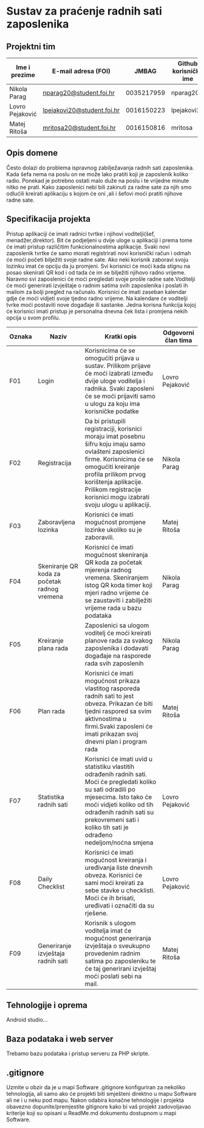 
# Sustav za praćenje radnih sati zaposlenika

## Projektni tim

Ime i prezime | E-mail adresa (FOI) | JMBAG | Github korisničko ime | Seminarska grupa
------------  | ------------------- | ----- | --------------------- | ----------------
Nikola Parag | nparag20@student.foi.hr | 0035217959 | nparag20 | G02
Lovro Pejaković| lpejakovi20@student.foi.hr | 0016150223 | lpejakovi20 | G02
Matej Ritoša|  mritosa20@student.foi.hr | 0016150816 | mritosa | G02

## Opis domene
Često dolazi do problema ispravnog zabilježavanja radnih sati zaposlenika. Kada šefa nema na poslu on ne može lako pratiti koji je zaposlenik koliko radio. Ponekad je potrebno ostati malo duže na poslu i te vrijedne minute nitko ne prati. Kako zaposlenici nebi bili zakinuti za radne sate za njih smo odlućili kreirati aplikaciju s kojom će oni ,ali i šefovi moći pratiti njihove radne sate.

## Specifikacija projekta
Pristup aplikaciji će imati radnici tvrtke i njihovi voditelji(šef, menadžer,direktor). Bit će podjeljeni u dvije uloge u aplikaciji i prema tome će imati pristup različitim funkcionalnostima aplikacije. Svaki novi zaposlenik tvrtke će samo morati registrirati novi korisnički račun i odmah će moći početi bilježiti svoje radne sate. Ako neki korisnik zaboravi svoju lozinku imat će opciju da ju promjeni. Svi korisnici će moći kada stignu na posao skenirati QR kod i od tada će im se bilježiti njihovo radno vrijeme. Naravno svi zaposlenici će moći pregledati svoje prošle radne sate.Voditelji će moći generirati izvještaje o radnim satima svih zaposlenika i poslati ih mailom za bolji pregled na računalo. Korisnici će imati zaseban kalendar gdje će moći vidjeti svoje tjedno radno vrijeme. Na kalendare će voditelji tvrke moći postaviti nove događaje ili sastanke. Jedna korisna funkcija kojoj će korisnici imati pristup je personalna dnevna ček lista i promjena nekih opcija u svom profilu.

Oznaka | Naziv | Kratki opis | Odgovorni član tima
------ | ----- | ----------- | -------------------
F01 | Login |Korisnicima će se omogućiti prijava u sustav. Prilikom prijave će moći izabrati između dvije uloge voditelja i radnika. Svaki zaposleni će se moći prijaviti samo u ulogu za koju ima korisničke podatke | Lovro Pejaković
F02 | Registracija |Da bi pristupili registraciji, korisnici moraju imat posebnu šifru koju imaju samo ovlašteni zaposlenici firme. Korisnicima će se omogućiti kreiranje profila prilikom prvog korištenja aplikacije. Prilikom registracije korisnici mogu izabrati svoju ulogu u aplikaciji.|Nikola Parag
F03 | Zaboravljena lozinka | Korisnici će imati mogućnost promjene lozinke ukoliko su je zaboravili. | Matej Ritoša
F04 | Skeniranje QR koda za početak radnog vremena | Korisnici će imati mogućnost skeniranja QR koda za početak mjerenja radnog vremena. Skeniranjem istog QR koda timer koji mjeri radno vrijeme će se zaustaviti i zabilježiti vrijeme rada u bazu podataka | Nikola Parag
F05 | Kreiranje plana rada | Zaposlenici sa ulogom voditelj će moći kreirati planove rada za svakog zaposlenika i dodavati događaje na rasporede rada svih zaposlenih| Nikola Parag
F06 | Plan rada | Korisnici će imati mogućnost prikaza vlastitog rasporeda radnih sati to jest obveza. Prikazan će biti tjedni raspored sa svim aktivnostima u firmi.Svaki zaposleni će imati prikazan svoj dnevni plan i program rada |Matej Ritoša
F07 | Statistika radnih sati | Korisnici će imati uvid u statistiku vlastitih odrađenih radnih sati. Moći će pregledati koliko su sati odradili po mjesecima. Isto tako će moći vidjeti koliko od tih odrađenih radnih sati su prekovremeni sati i koliko tih sati je odrađeno nedeljom/noćna smjena | Lovro Pejaković
F08 | Daily Checklist| Korisnici će imati mogućnost kreiranja i uređivanja liste dnevnih obveza. Korisnici će sami moći kreirati za sebe stavke u checklisti. Moći će ih brisati, uređivati i označiti da su rješene. | Lovro Pejaković
F09 | Generiranje izvještaja radnih sati | Korisnik s ulogom voditelja imat će mogućnost generiranja izvještaja o sveukupno provedenim radnim satima po zaposleniku te će taj generirani izvještaj moći poslati sebi na mail. |Matej Ritoša


## Tehnologije i oprema
Android studio...

## Baza podataka i web server
Trebamo bazu podataka i pristup serveru za PHP skripte.

## .gitignore
Uzmite u obzir da je u mapi Software .gitignore konfiguriran za nekoliko tehnologija, ali samo ako će projekti biti smješteni direktno u mapu Software ali ne i u neku pod mapu. Nakon odabira konačne tehnologije i projekta obavezno dopunite/premjestite gitignore kako bi vaš projekt zadovoljavao kriterije koji su opisani u ReadMe.md dokumentu dostupnom u mapi Software.
